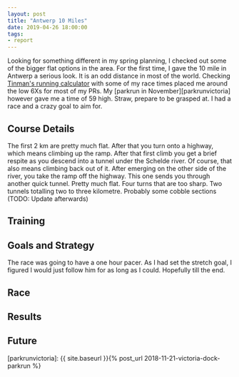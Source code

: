 ```yaml
---
layout: post
title: "Antwerp 10 Miles"
date: 2019-04-26 18:00:00
tags:
- report
---
```


Looking for something different in my spring planning, I checked out some of
the bigger flat options in the area.  For the first time, I gave the 10 mile in
Antwerp a serious look. It is an odd distance in most of the world.  Checking
[Tinman's running calculator][tinman] with some of my race times placed me
around the low 6Xs for most of my PRs.  My [parkrun in
November][parkrunvictoria] however gave me a time of 59 high. Straw, prepare to
be grasped at. I had a race and a crazy goal to aim for.

## Course Details

The first 2 km are pretty much flat. After that you turn onto a highway, which means climbing up the ramp.
After that first climb you get a brief respite as you descend into a tunnel under the Schelde river.
Of course, that also means climbing back out of it. After emerging on the other side of the river, you take the ramp off the highway. This one sends you
through another quick tunnel.
Pretty much flat. Four turns that are too sharp. Two tunnels totalling two to
three kilometre. Probably some cobble sections (TODO: Update afterwards)

## Training


## Goals and Strategy

The race was going to have a one hour pacer. As I had set the stretch goal, I
figured I would just follow him for as long as I could. Hopefully till the end.

## Race

## Results

## Future

[tinman]: http://www.runfastcoach.com/calc2/index.php
[strava]: https://www.strava.com/activities/2251923861
[results]: https://natuurlopenvanlier.be/Uitslagen/16e_4_Powerplus_Natuurlopen_Van_Lier_30-03-2019.pdf
[parkrunvictoria]: {{ site.baseurl }}{% post_url 2018-11-21-victoria-dock-parkrun %}
